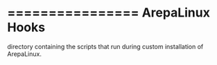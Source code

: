 ================
ArepaLinux Hooks
================

directory containing the scripts that run during custom installation of ArepaLinux. 
